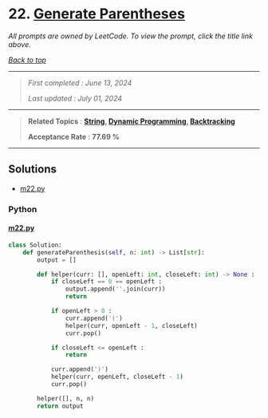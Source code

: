 # 22. [Generate Parentheses](<https://leetcode.com/problems/generate-parentheses>)

*All prompts are owned by LeetCode. To view the prompt, click the title link above.*

*[Back to top](<../README.md>)*

------

> *First completed : June 13, 2024*
>
> *Last updated : July 01, 2024*

------

> **Related Topics** : **[String](<by_topic/String.md>), [Dynamic Programming](<by_topic/Dynamic Programming.md>), [Backtracking](<by_topic/Backtracking.md>)**
>
> **Acceptance Rate** : **77.69 %**

------

## Solutions

- [m22.py](<../my-submissions/m22.py>)
### Python
#### [m22.py](<../my-submissions/m22.py>)
```Python
class Solution:
    def generateParenthesis(self, n: int) -> List[str]:
        output = []

        def helper(curr: [], openLeft: int, closeLeft: int) -> None :
            if closeLeft == 0 == openLeft :
                output.append(''.join(curr))
                return

            if openLeft > 0 :
                curr.append('(')
                helper(curr, openLeft - 1, closeLeft)
                curr.pop()

            if closeLeft <= openLeft :
                return

            curr.append(')')
            helper(curr, openLeft, closeLeft - 1)
            curr.pop()

        helper([], n, n)
        return output
```

